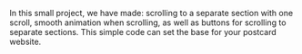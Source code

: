 In this small project, we have made: scrolling to a separate section with one scroll, smooth animation when scrolling, as well as buttons for scrolling to separate sections. 
This simple code can set the base for your postcard website.
